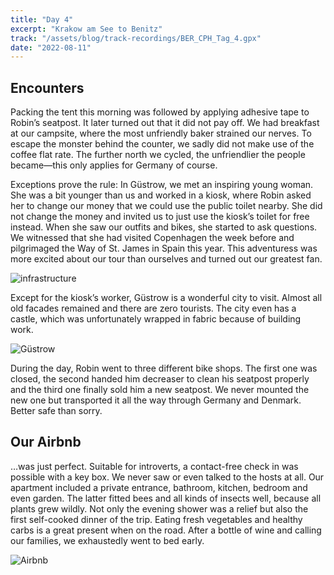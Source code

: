 ```yaml
---
title: "Day 4"
excerpt: "Krakow am See to Benitz"
track: "/assets/blog/track-recordings/BER_CPH_Tag_4.gpx"
date: "2022-08-11"
---
```


## Encounters 

Packing the tent this morning was followed by applying adhesive tape to Robin’s seatpost. It later turned out that it did not pay off. We had breakfast at our campsite, where the most unfriendly baker strained our nerves. To escape the monster behind the counter, we sadly did not make use of the coffee flat rate. The further north we cycled, the unfriendlier the people became—this only applies for Germany of course. 

Exceptions prove the rule: In Güstrow, we met an inspiring young woman. She was a bit younger than us and worked in a kiosk, where Robin asked her to change our money that we could use the public toilet nearby. She did not change the money and invited us to just use the kiosk’s toilet for free instead. When she saw our outfits and bikes, she started to ask questions. We witnessed that she had visited Copenhagen the week before and pilgrimaged the Way of St. James in Spain this year. This adventuress was more excited about our tour than ourselves and turned out our greatest fan. 

![infrastructure]($BASEPATH/assets/blog/images/day4_infrastructure.jpg)

Except for the kiosk’s worker, Güstrow is a wonderful city to visit. Almost all old facades remained and there are zero tourists. The city even has a castle, which was unfortunately wrapped in fabric because of building work. 

![Güstrow]($BASEPATH/assets/blog/images/day4_Güstrow.jpg)

During the day, Robin went to three different bike shops. The first one was closed, the second handed him decreaser to clean his seatpost properly and the third one finally sold him a new seatpost. We never mounted the new one but transported it all the way through Germany and Denmark. Better safe than sorry. 

## Our Airbnb

…was just perfect. Suitable for introverts, a contact-free check in was possible with a key box. We never saw or even talked to the hosts at all. Our apartment included a private entrance, bathroom, kitchen, bedroom and even garden. The latter fitted bees and all kinds of insects well, because all plants grew wildly. Not only the evening shower was a relief but also the first self-cooked dinner of the trip. Eating fresh vegetables and healthy carbs is a great present when on the road. After a bottle of wine and calling our families, we exhaustedly went to bed early.

![Airbnb]($BASEPATH/assets/blog/images/day4_Airbnb.jpg)
